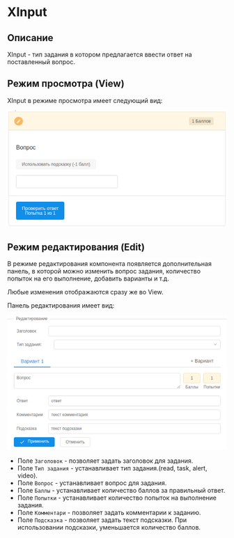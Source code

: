 # XInput

## Описание

XInput - тип задания в котором предлагается ввести ответ на поставленный вопрос.

## Режим просмотра (View)


XInput в режиме просмотра имеет следующий вид:

![](https://github.com/IvanMatasov/Editor-Documentation/raw/master/images/XInput/view.png "XInput View")

## Режим редактирования (Edit)

В режиме редактирования компонента появляется дополнительная панель, в которой можно изменить вопрос задания, количество попыток на его выполнение, добавить варианты и т.д.

Любые изменения отображаются сразу же во View.

Панель редактирования имеет вид:

![](https://github.com/IvanMatasov/Editor-Documentation/raw/master/images/XInput/edit.png "XInput Edit")

* Поле `Заголовок` - позволяет задать заголовок для задания.
* Поле `Тип задания` - устанавливает  тип задания.(read, task, alert, video).
* Поле `Вопрос` -  устанавливает вопрос для задания.
* Поле `Баллы` - устанавливает количество баллов за правильный ответ.
* Поле `Попытки` - устанавливает количество попыток на выполнение задания.
* Поле `Комментари` - позволяет задать комментарии к заданию.
* Поле `Подсказка` - позволяет задать текст подсказки. При использовании подсказки, уменьшается количество баллов.